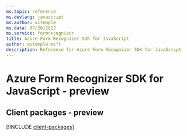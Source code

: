 ```yaml
---
ms.topic: reference
ms.devlang: javascript
ms.author: witemple
ms.data: 07/20/2022
ms.service: formrecognizer
title: Azure Form Recognizer SDK for JavaScript
author: witemple-msft
description: Reference for Azure Form Recognizer SDK for JavaScript
---
```

# Azure Form Recognizer SDK for JavaScript - preview

## Client packages - preview
[!INCLUDE [client-packages](form-recognizer-client-index.md)]
